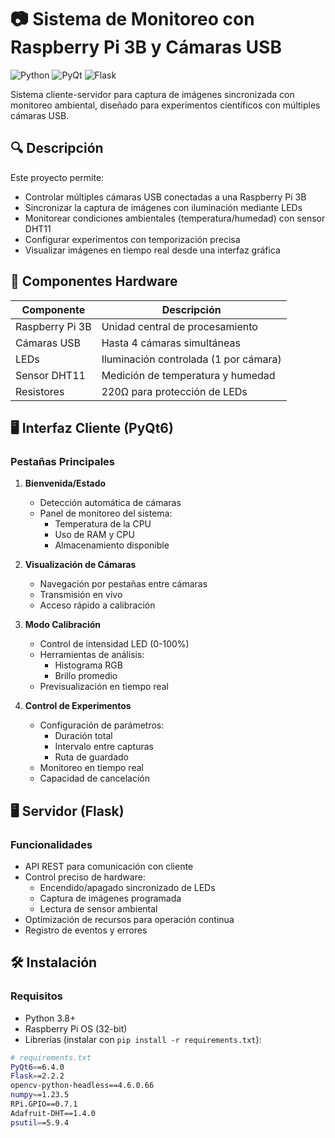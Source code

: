 # 📷 Sistema de Monitoreo con Raspberry Pi 3B y Cámaras USB

![Python](https://img.shields.io/badge/Python-3.8%2B-blue)
![PyQt](https://img.shields.io/badge/PyQt-6.0-green)
![Flask](https://img.shields.io/badge/Flask-2.0-lightgrey)

Sistema cliente-servidor para captura de imágenes sincronizada con monitoreo ambiental, diseñado para experimentos científicos con múltiples cámaras USB.

## 🔍 Descripción

Este proyecto permite:
- Controlar múltiples cámaras USB conectadas a una Raspberry Pi 3B
- Sincronizar la captura de imágenes con iluminación mediante LEDs
- Monitorear condiciones ambientales (temperatura/humedad) con sensor DHT11
- Configurar experimentos con temporización precisa
- Visualizar imágenes en tiempo real desde una interfaz gráfica

## 🧩 Componentes Hardware

| Componente      | Descripción                           |
|-----------------|---------------------------------------|
| Raspberry Pi 3B | Unidad central de procesamiento       |
| Cámaras USB     | Hasta 4 cámaras simultáneas           |
| LEDs            | Iluminación controlada (1 por cámara) |
| Sensor DHT11    | Medición de temperatura y humedad     |
| Resistores      | 220Ω para protección de LEDs          |

## 🖥️ Interfaz Cliente (PyQt6)

### Pestañas Principales

1. **Bienvenida/Estado**
   - Detección automática de cámaras
   - Panel de monitoreo del sistema:
     - Temperatura de la CPU
     - Uso de RAM y CPU
     - Almacenamiento disponible

2. **Visualización de Cámaras**
   - Navegación por pestañas entre cámaras
   - Transmisión en vivo
   - Acceso rápido a calibración

3. **Modo Calibración**
   - Control de intensidad LED (0-100%)
   - Herramientas de análisis:
     - Histograma RGB
     - Brillo promedio
   - Previsualización en tiempo real

4. **Control de Experimentos**
   - Configuración de parámetros:
     - Duración total
     - Intervalo entre capturas
     - Ruta de guardado
   - Monitoreo en tiempo real
   - Capacidad de cancelación

## 🖥️ Servidor (Flask)

### Funcionalidades

- API REST para comunicación con cliente
- Control preciso de hardware:
  - Encendido/apagado sincronizado de LEDs
  - Captura de imágenes programada
  - Lectura de sensor ambiental
- Optimización de recursos para operación continua
- Registro de eventos y errores

## 🛠️ Instalación

### Requisitos

- Python 3.8+
- Raspberry Pi OS (32-bit)
- Librerías (instalar con `pip install -r requirements.txt`):

```bash
# requirements.txt
PyQt6==6.4.0
Flask==2.2.2
opencv-python-headless==4.6.0.66
numpy==1.23.5
RPi.GPIO==0.7.1
Adafruit-DHT==1.4.0
psutil==5.9.4
